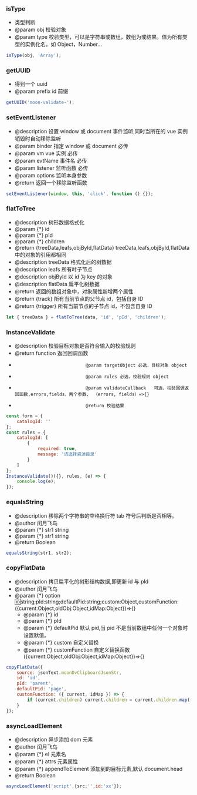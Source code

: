 ### isType

-   类型判断
-   @param obj 校验对象
-   @param type 校验类型，可以是字符串或数组，数组为或结果。值为所有类型的实例化名。如 Object，Number...

```javascript
isType(obj, 'Array');
```

### getUUID

-   得到一个 uuid
-   @param prefix id 前缀

```javascript
getUUID('moon-validate-');
```

### setEventListener

-   @description 设置 window 或 document 事件监听,同时当所在的 vue 实例销毁时自动移除监听
-   @param binder 指定 window 或 document 必传
-   @param vm vue 实例 必传
-   @param evtName 事件名 必传
-   @param listener 监听函数 必传
-   @param options 监听本身参数
-   @return 返回一个移除监听函数

```javascript
setEventListener(window, this, 'click', function () {});
```

### flatToTree

-   @description 树形数据格式化
-   @param {\*} id
-   @param {\*} pId
-   @param {\*} children
-   @return {treeData,leafs,objById,flatData} treeData,leafs,objById,flatData 中的对象的引用都相同
-   @description treeData 格式化后的树数据
-   @description leafs 所有叶子节点
-   @description objById 以 id 为 key 的对象
-   @description flatData 扁平化树数据
-   @return 返回的数组对象中，对象属性新增两个属性
-   @return {track} 所有当前节点的父节点 id，包括自身 ID
-   @return {trigger} 所有当前节点的子节点 id，不包含自身 ID

```javascript
let { treeData } = flatToTree(data, 'id', 'pId', 'children');
```

### InstanceValidate

-   @description 校验目标对象是否符合输入的校验规则
-   @return function 返回回调函数
-                                @param targetObject 必选，目标对象 object
-                                @param rules 必选，校验规则 object
-                                @param validateCallback   可选，校验回调返回函数,errors,fields，两个参数， （errors, fields）=>{}
-                                @return 校验结果

```javascript
const form = {
    catalogId: ''
};
const rules = {
    catalogId: [
        {
            required: true,
            message: '请选择资源目录'
        }
    ]
};
InstanceValidate()({}, rules, (e) => {
    console.log(e);
});
```

### equalsString

-   @description 移除两个字符串的空格换行符 tab 符号后判断是否相等。
-   @author 闰月飞鸟
-   @param {\*} str1 string
-   @param {\*} str1 string
-   @return Boolean

```javascript
equalsString(str1, str2);
```

### copyFlatData

-   @description 拷贝扁平化的树形结构数据,即更新 id 与 pId
-   @author 闰月飞鸟
-   @param {\*} option :id:string;pId:string;defaultPid:string;custom:Object,customFunction:({current:Object,oldObj:Object,idMap:Object})=>{}
    -   @param {\*} id
    -   @param {\*} pId
    -   @param {\*} defaultPid 默认 pid,当 pid 不是当前数组中任何一个对象时设置默值。
    -   @param {\*} custom 自定义替换
    -   @param {\*} customFunction 自定义替换函数 ({current:Object,oldObj:Object,idMap:Object})=>{}

```javascript
copyFlatData({
    source: jsonText.moonDvClipboardJsonStr,
    id: 'id',
    pId: 'parent',
    defaultPid: 'page',
    customFunction: ({ current, idMap }) => {
        if (current.children) current.children = current.children.map((id) => idMap[id]).filter(Boolean);
    }
});
```

### asyncLoadElement

-   @description 异步添加 dom 元素
-   @author 闰月飞鸟
-   @param {\*} el 元素名
-   @param {\*} attrs 元素属性
-   @param {\*} appendToElement 添加到的目标元素,默认 document.head
-   @return Boolean

```javascript
asyncLoadElement('script',{src;'',id:'xx'});
```
